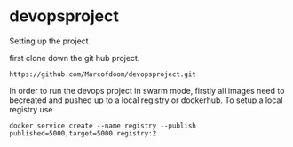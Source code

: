 # devopsproject

Setting up the project

first clone down the git hub project.

```
https://github.com/Marcofdoom/devopsproject.git
```

In order to run the devops project in swarm mode, firstly all images need to becreated and pushed up to a local registry or dockerhub.
To setup a local registry use
```
docker service create --name registry --publish published=5000,target=5000 registry:2
```
